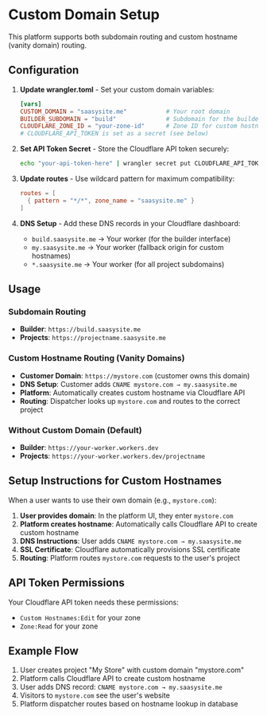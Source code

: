 # Custom Domain Setup

This platform supports both subdomain routing and custom hostname (vanity domain) routing.

## Configuration

1. **Update wrangler.toml** - Set your custom domain variables:
   ```toml
   [vars]
   CUSTOM_DOMAIN = "saasysite.me"           # Your root domain
   BUILDER_SUBDOMAIN = "build"              # Subdomain for the builder (build.saasysite.me)
   CLOUDFLARE_ZONE_ID = "your-zone-id"      # Zone ID for custom hostname API
   # CLOUDFLARE_API_TOKEN is set as a secret (see below)
   ```

2. **Set API Token Secret** - Store the Cloudflare API token securely:
   ```bash
   echo "your-api-token-here" | wrangler secret put CLOUDFLARE_API_TOKEN
   ```

3. **Update routes** - Use wildcard pattern for maximum compatibility:
   ```toml
   routes = [
     { pattern = "*/*", zone_name = "saasysite.me" }
   ]
   ```

4. **DNS Setup** - Add these DNS records in your Cloudflare dashboard:
   - `build.saasysite.me` → Your worker (for the builder interface)
   - `my.saasysite.me` → Your worker (fallback origin for custom hostnames)
   - `*.saasysite.me` → Your worker (for all project subdomains)

## Usage

### Subdomain Routing
- **Builder**: `https://build.saasysite.me`
- **Projects**: `https://projectname.saasysite.me`

### Custom Hostname Routing (Vanity Domains)
- **Customer Domain**: `https://mystore.com` (customer owns this domain)
- **DNS Setup**: Customer adds `CNAME mystore.com → my.saasysite.me`
- **Platform**: Automatically creates custom hostname via Cloudflare API
- **Routing**: Dispatcher looks up `mystore.com` and routes to the correct project

### Without Custom Domain (Default)
- **Builder**: `https://your-worker.workers.dev`
- **Projects**: `https://your-worker.workers.dev/projectname`

## Setup Instructions for Custom Hostnames

When a user wants to use their own domain (e.g., `mystore.com`):

1. **User provides domain**: In the platform UI, they enter `mystore.com`
2. **Platform creates hostname**: Automatically calls Cloudflare API to create custom hostname
3. **DNS Instructions**: User adds `CNAME mystore.com → my.saasysite.me`
4. **SSL Certificate**: Cloudflare automatically provisions SSL certificate
5. **Routing**: Platform routes `mystore.com` requests to the user's project

## API Token Permissions

Your Cloudflare API token needs these permissions:
- `Custom Hostnames:Edit` for your zone
- `Zone:Read` for your zone

## Example Flow

1. User creates project "My Store" with custom domain "mystore.com"
2. Platform calls Cloudflare API to create custom hostname
3. User adds DNS record: `CNAME mystore.com → my.saasysite.me`
4. Visitors to `mystore.com` see the user's website
5. Platform dispatcher routes based on hostname lookup in database